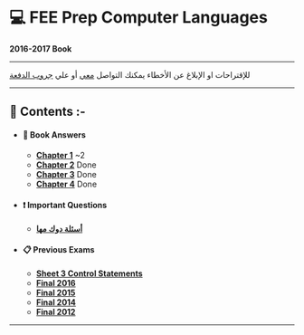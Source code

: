 # :computer: FEE Prep Computer Languages
**2016-2017 Book**
***    
للإقتراحات او الإبلاغ عن الأخطاء يمكنك التواصل [معي](https://www.facebook.com/TarekkMA1) أو علي [جروب الدفعة](https://www.facebook.com/groups/FEE.52/)
***
## :book: **Contents :-**
* #### :beginner: **Book Answers**
    * [**Chapter 1**](answers/chapter-1.md) ~2
    * [**Chapter 2**](answers/chapter-2.md) Done
    * [**Chapter 3**](answers/chapter-3.md) Done
    * [**Chapter 4**](answers/chapter-4.md) Done
* #### :exclamation: Important Questions
    * [**أسئلة دوك مها**](important-questions/1.md)
* #### :clipboard: Previous Exams
    * [**Sheet 3 Control Statements**](important-questions/Sheet%203%20Control%20Statements/answers.md)
    * [**Final 2016**](important-questions/2016%20Final/answers.md)
    * [**Final 2015**](important-questions/2015%20Final/answers.md)
    * [**Final 2014**](important-questions/2014%20Final/answers.md)
    * [**Final 2012**](important-questions/2012%20Final/answers.md)
***